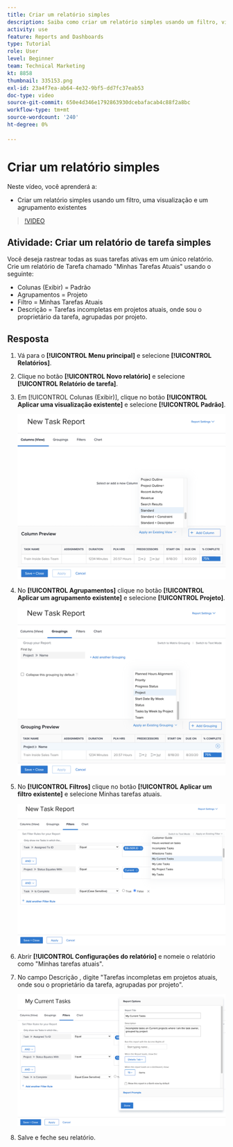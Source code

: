 ```yaml
---
title: Criar um relatório simples
description: Saiba como criar um relatório simples usando um filtro, visualização e agrupamento existentes no Workfront.
activity: use
feature: Reports and Dashboards
type: Tutorial
role: User
level: Beginner
team: Technical Marketing
kt: 8858
thumbnail: 335153.png
exl-id: 23a4f7ea-ab64-4e32-9bf5-dd7fc37eab53
doc-type: video
source-git-commit: 650e4d346e1792863930dcebafacab4c88f2a8bc
workflow-type: tm+mt
source-wordcount: '240'
ht-degree: 0%

---
```


# Criar um relatório simples

Neste vídeo, você aprenderá a:

* Criar um relatório simples usando um filtro, uma visualização e um agrupamento existentes

>[!VIDEO](https://video.tv.adobe.com/v/335153/?quality=12&learn=on)

## Atividade: Criar um relatório de tarefa simples

Você deseja rastrear todas as suas tarefas ativas em um único relatório. Crie um relatório de Tarefa chamado &quot;Minhas Tarefas Atuais&quot; usando o seguinte:

* Colunas (Exibir) = Padrão
* Agrupamentos = Projeto
* Filtro = Minhas Tarefas Atuais
* Descrição = Tarefas incompletas em projetos atuais, onde sou o proprietário da tarefa, agrupadas por projeto.

## Resposta

1. Vá para o **[!UICONTROL Menu principal]** e selecione **[!UICONTROL Relatórios]**.
1. Clique no botão **[!UICONTROL Novo relatório]** e selecione **[!UICONTROL Relatório de tarefa]**.
1. Em [!UICONTROL Colunas (Exibir)], clique no botão **[!UICONTROL Aplicar uma visualização existente]** e selecione **[!UICONTROL Padrão]**.

   ![Uma imagem da tela para criar colunas em um relatório de tarefa](assets/simple-task-report-columns.png)

1. No **[!UICONTROL Agrupamentos]** clique no botão **[!UICONTROL Aplicar um agrupamento existente]** e selecione **[!UICONTROL Projeto]**.

   ![Uma imagem da tela para criar agrupamentos em um relatório de tarefa](assets/simple-task-report-groupings.png)

1. No **[!UICONTROL Filtros]** clique no botão **[!UICONTROL Aplicar um filtro existente]** e selecione Minhas tarefas atuais.

   ![Uma imagem da tela para criar filtros em um relatório de tarefa](assets/simple-task-report-filters.png)

1. Abrir **[!UICONTROL Configurações do relatório]** e nomeie o relatório como &quot;Minhas tarefas atuais&quot;.
1. No campo Descrição , digite &quot;Tarefas incompletas em projetos atuais, onde sou o proprietário da tarefa, agrupadas por projeto&quot;.

   ![Uma imagem da tela de configurações do relatório em um relatório de tarefa](assets/simple-task-report-report-settings.png)

1. Salve e feche seu relatório.
